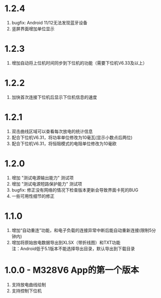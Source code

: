 # 1.2.4
1. bugfix: Android 11/12无法发现蓝牙设备   
2. 竖屏界面增加单位显示

# 1.2.3
1. 增加自动将上位机时间同步到下位机的功能（需要下位机V6.33及以上）   

# 1.2.2
1. 加快首次连接下位机后显示下位机信息的速度   

# 1.2.1
1. 双击曲线区域可以查看每次放电的统计信息   
2. 配合下位机V6.31，将功率单位修改为10毫瓦(显示小数点后两位)   
3. 配合下位机V6.31，将恒阻模式的电阻单位修改为10毫欧   

# 1.2.0   
1. 增加 "测试电源输出能力" 测试项    
2. 增加 "测试电源短路保护能力" 测试项    
3. bugfix: 修正没有网络的情况下检查版本更新会导致界面卡死的BUG   
4. 一些可用性细节的修正    

# 1.1.0   
1. 增加“自动重连”功能，和电子负载的连接异常中断后能自动重新连接(限制5分钟内)     
2. 增加将原始放电数据导出到XLSX（带折线图）和TXT功能    
   注：Android低于5.1版本不能选择导出目录，默认导出到下载目录   

# 1.0.0 - M328V6 App的第一个版本   
1. 支持放电曲线绘制    
2. 支持控制下位机    


